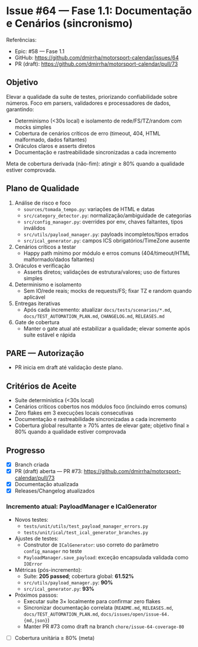 # Issue #64 — Fase 1.1: Documentação e Cenários (sincronismo)

Referências:
- Epic: #58 — Fase 1.1
- GitHub: https://github.com/dmirrha/motorsport-calendar/issues/64
 - PR (draft): https://github.com/dmirrha/motorsport-calendar/pull/73

## Objetivo
Elevar a qualidade da suíte de testes, priorizando confiabilidade sobre números. Foco em parsers, validadores e processadores de dados, garantindo:
- Determinismo (<30s local) e isolamento de rede/FS/TZ/random com mocks simples
- Cobertura de cenários críticos de erro (timeout, 404, HTML malformado, dados faltantes)
- Oráculos claros e asserts diretos
- Documentação e rastreabilidade sincronizadas a cada incremento

Meta de cobertura derivada (não-fim): atingir ≥ 80% quando a qualidade estiver comprovada.

## Plano de Qualidade
1. Análise de risco e foco
   - `sources/tomada_tempo.py`: variações de HTML e datas
   - `src/category_detector.py`: normalização/ambiguidade de categorias
   - `src/config_manager.py`: overrides por env, chaves faltantes, tipos inválidos
   - `src/utils/payload_manager.py`: payloads incompletos/tipos errados
   - `src/ical_generator.py`: campos ICS obrigatórios/TimeZone ausente
2. Cenários críticos a testar
   - Happy path mínimo por módulo e erros comuns (404/timeout/HTML malformado/dados faltantes)
3. Oráculos e verificação
   - Asserts diretos; validações de estrutura/valores; uso de fixtures simples
4. Determinismo e isolamento
   - Sem IO/rede reais; mocks de requests/FS; fixar TZ e random quando aplicável
5. Entregas iterativas
   - Após cada incremento: atualizar `docs/tests/scenarios/*.md`, `docs/TEST_AUTOMATION_PLAN.md`, `CHANGELOG.md`, `RELEASES.md`
6. Gate de cobertura
   - Manter o gate atual até estabilizar a qualidade; elevar somente após suíte estável e rápida

## PARE — Autorização
- PR inicia em draft até validação deste plano.
 
## Critérios de Aceite
- Suíte determinística (<30s local)
- Cenários críticos cobertos nos módulos foco (incluindo erros comuns)
- Zero flakes em 3 execuções locais consecutivas
- Documentação e rastreabilidade sincronizadas a cada incremento
- Cobertura global resultante ≥ 70% antes de elevar gate; objetivo final ≥ 80% quando a qualidade estiver comprovada

## Progresso
- [x] Branch criada
- [x] PR (draft) aberta — PR #73: https://github.com/dmirrha/motorsport-calendar/pull/73
- [x] Documentação atualizada
 - [x] Releases/Changelog atualizados

### Incremento atual: PayloadManager e ICalGenerator

- Novos testes:
  - `tests/unit/utils/test_payload_manager_errors.py`
  - `tests/unit/ical/test_ical_generator_branches.py`
- Ajustes de testes:
  - Construtor de `ICalGenerator`: uso correto do parâmetro `config_manager` no teste
  - `PayloadManager.save_payload`: exceção encapsulada validada como `IOError`
- Métricas (pós-incremento):
  - Suíte: **205 passed**; cobertura global: **61.52%**
  - `src/utils/payload_manager.py`: **90%**
  - `src/ical_generator.py`: **93%**
- Próximos passos:
  - Executar suíte 3× localmente para confirmar zero flakes
  - Sincronizar documentação correlata (`README.md`, `RELEASES.md`, `docs/TEST_AUTOMATION_PLAN.md`, `docs/issues/open/issue-64.{md,json}`)
  - Manter PR #73 como draft na branch `chore/issue-64-coverage-80`

 - [ ] Cobertura unitária ≥ 80% (meta)

